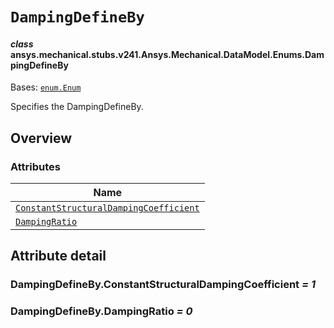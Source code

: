 # `DampingDefineBy`

<a id="ansys.mechanical.stubs.v241.Ansys.Mechanical.DataModel.Enums.DampingDefineBy"></a>

#### *class* ansys.mechanical.stubs.v241.Ansys.Mechanical.DataModel.Enums.DampingDefineBy

Bases: [`enum.Enum`](https://docs.python.org/3/library/enum.html#enum.Enum)

Specifies the DampingDefineBy.

<!-- !! processed by numpydoc !! -->

<a id="overview"></a>

## Overview

### Attributes

| Name |
| --------------------------------------------------------------------------------------------------- |
| [`ConstantStructuralDampingCoefficient`](#DampingDefineBy.ConstantStructuralDampingCoefficient) |
| [`DampingRatio`](#DampingDefineBy.DampingRatio) |

<a id="attribute-detail"></a>

## Attribute detail

<a id="DampingDefineBy.ConstantStructuralDampingCoefficient"></a>

### DampingDefineBy.ConstantStructuralDampingCoefficient *= 1*

<a id="DampingDefineBy.DampingRatio"></a>

### DampingDefineBy.DampingRatio *= 0*



